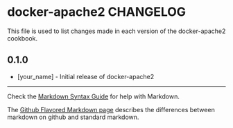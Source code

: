 docker-apache2 CHANGELOG
========================

This file is used to list changes made in each version of the docker-apache2 cookbook.

0.1.0
-----
- [your_name] - Initial release of docker-apache2

- - -
Check the [Markdown Syntax Guide](http://daringfireball.net/projects/markdown/syntax) for help with Markdown.

The [Github Flavored Markdown page](http://github.github.com/github-flavored-markdown/) describes the differences between markdown on github and standard markdown.
